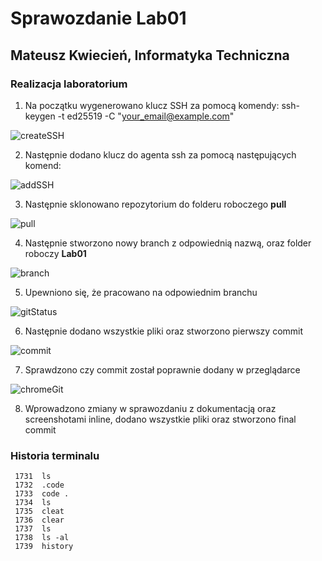# Sprawozdanie Lab01
## Mateusz Kwiecień, Informatyka Techniczna 
### Realizacja laboratorium

1. Na początku wygenerowano klucz SSH za pomocą komendy: ssh-keygen -t ed25519 -C "your_email@example.com"

![createSSH](/pull/MDO2022_S/ITE/GCL04/MK403315/Lab01/createSSH.png)

2. Następnie dodano klucz do agenta ssh za pomocą następujących komend:

![addSSH](/pull/MDO2022_S/ITE/GCL04/MK403315/Lab01/addingSSH.png)

3. Następnie sklonowano repozytorium do folderu roboczego **pull**

![pull](/pull/MDO2022_S/ITE/GCL04/MK403315/Lab01/pull.png)

4. Następnie stworzono nowy branch z odpowiednią nazwą, oraz folder roboczy **Lab01**

![branch](/pull/MDO2022_S/ITE/GCL04/MK403315/Lab01/branch.png)

5. Upewniono się, że pracowano na odpowiednim branchu

![gitStatus](/pull/MDO2022_S/ITE/GCL04/MK403315/Lab01/gitStatus.png)

6. Następnie dodano wszystkie pliki oraz stworzono pierwszy commit

![commit](/pull/MDO2022_S/ITE/GCL04/MK403315/Lab01/commit.png)

7. Sprawdzono czy commit został poprawnie dodany w przeglądarce

![chromeGit](/pull/MDO2022_S/ITE/GCL04/MK403315/Lab01/chromeGit.png)

8. Wprowadzono zmiany w sprawozdaniu z dokumentacją oraz screenshotami inline, dodano wszystkie pliki oraz stworzono final commit

### Historia terminalu
```
 1731  ls
 1732  .code
 1733  code .
 1734  ls
 1735  cleat
 1736  clear
 1737  ls
 1738  ls -al
 1739  history

```
